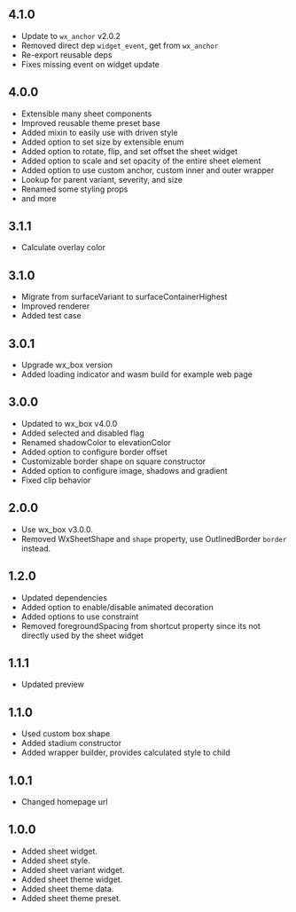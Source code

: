 ## 4.1.0

* Update to `wx_anchor` v2.0.2
* Removed direct dep `widget_event`, get from `wx_anchor`
* Re-export reusable deps
* Fixes missing event on widget update

## 4.0.0

* Extensible many sheet components
* Improved reusable theme preset base
* Added mixin to easily use with driven style
* Added option to set size by extensible enum
* Added option to rotate, flip, and set offset the sheet widget
* Added option to scale and set opacity of the entire sheet element
* Added option to use custom anchor, custom inner and outer wrapper
* Lookup for parent variant, severity, and size
* Renamed some styling props
* and more

## 3.1.1

* Calculate overlay color

## 3.1.0

* Migrate from surfaceVariant to surfaceContainerHighest
* Improved renderer
* Added test case

## 3.0.1

* Upgrade wx_box version
* Added loading indicator and wasm build for example web page

## 3.0.0

* Updated to wx_box v4.0.0
* Added selected and disabled flag
* Renamed shadowColor to elevationColor
* Added option to configure border offset
* Customizable border shape on square constructor
* Added option to configure image, shadows and gradient
* Fixed clip behavior

## 2.0.0

* Use wx_box v3.0.0.
* Removed WxSheetShape and `shape` property, use OutlinedBorder `border` instead.

## 1.2.0

* Updated dependencies
* Added option to enable/disable animated decoration
* Added options to use constraint
* Removed foregroundSpacing from shortcut property since its not directly used by the sheet widget

## 1.1.1

* Updated preview

## 1.1.0

* Used custom box shape
* Added stadium constructor
* Added wrapper builder, provides calculated style to child

## 1.0.1

* Changed homepage url

## 1.0.0

* Added sheet widget.
* Added sheet style.
* Added sheet variant widget.
* Added sheet theme widget.
* Added sheet theme data.
* Added sheet theme preset.
